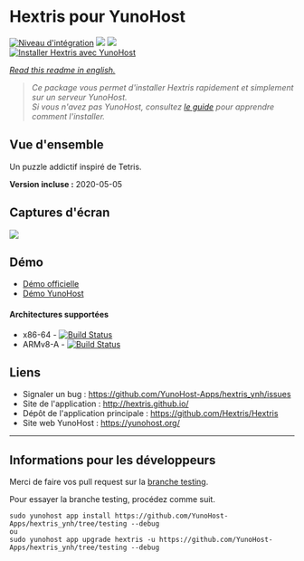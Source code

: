 # Hextris pour YunoHost

[![Niveau d'intégration](https://dash.yunohost.org/integration/hextris.svg)](https://dash.yunohost.org/appci/app/hextris) ![](https://ci-apps.yunohost.org/ci/badges/hextris.status.svg) ![](https://ci-apps.yunohost.org/ci/badges/hextris.maintain.svg)  
[![Installer Hextris avec YunoHost](https://install-app.yunohost.org/install-with-yunohost.png)](https://install-app.yunohost.org/?app=hextris)

*[Read this readme in english.](./README.md)* 

> *Ce package vous permet d'installer Hextris rapidement et simplement sur un serveur YunoHost.  
Si vous n'avez pas YunoHost, consultez [le guide](https://yunohost.org/#/install) pour apprendre comment l'installer.*

## Vue d'ensemble
Un puzzle addictif inspiré de Tetris.

**Version incluse :** 2020-05-05

## Captures d'écran

![](https://raw.githubusercontent.com/YunoHost-Apps/hextris_ynh/master/screenshot.jpg)

## Démo

* [Démo officielle](http://hextris.io/)
* [Démo YunoHost](https://demo.yunohost.org/hextris/)

#### Architectures supportées

* x86-64 - [![Build Status](https://ci-apps.yunohost.org/ci/logs/hextris%20%28Apps%29.svg)](https://ci-apps.yunohost.org/ci/apps/hextris/)
* ARMv8-A - [![Build Status](https://ci-apps-arm.yunohost.org/ci/logs/hextris%20%28Apps%29.svg)](https://ci-apps-arm.yunohost.org/ci/apps/hextris/)

## Liens

 * Signaler un bug : https://github.com/YunoHost-Apps/hextris_ynh/issues
 * Site de l'application : http://hextris.github.io/
 * Dépôt de l'application principale : https://github.com/Hextris/Hextris
 * Site web YunoHost : https://yunohost.org/

---

## Informations pour les développeurs

Merci de faire vos pull request sur la [branche testing](https://github.com/YunoHost-Apps/hextris_ynh/tree/testing).

Pour essayer la branche testing, procédez comme suit.
```
sudo yunohost app install https://github.com/YunoHost-Apps/hextris_ynh/tree/testing --debug
ou
sudo yunohost app upgrade hextris -u https://github.com/YunoHost-Apps/hextris_ynh/tree/testing --debug
```
